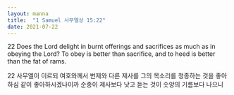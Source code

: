 ```yaml
---
layout: manna
title:  "1 Samuel 사무엘상 15:22"
date: 2021-07-22
---
```

22 Does the Lord delight in burnt offerings and sacrifices as much as in obeying the Lord? To obey is better than sacrifice, and to heed is better than the fat of rams.

22 사무엘이 이르되 여호와께서 번제와 다른 제사를 그의 목소리를 청종하는 것을 좋아하심 같이 좋아하시겠나이까 순종이 제사보다 낫고 듣는 것이 숫양의 기름보다 나으니
